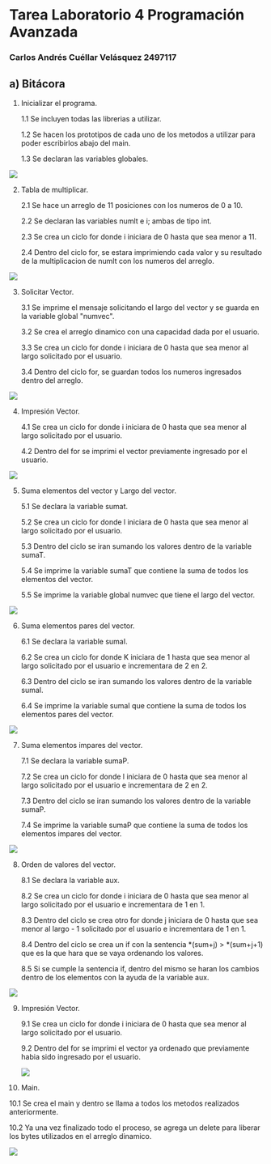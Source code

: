 # Tarea Laboratorio 4 Programación Avanzada

### Carlos Andrés Cuéllar Velásquez 2497117
       
## a) Bitácora


1. Inicializar el programa.

   1.1 Se incluyen todas las librerias a utilizar. 
   
   1.2 Se hacen los prototipos de cada uno de los metodos a utilizar para poder escribirlos abajo del main.
   
   1.3 Se declaran las variables globales. 

 ![](Tarea4Fotos/inicio.png)

 
2. Tabla de multiplicar.

   2.1 Se hace un arreglo de 11 posiciones con los numeros de 0 a 10.
   
   2.2 Se declaran las variables numlt e i; ambas de tipo int.
   
   2.3 Se crea un ciclo for donde i iniciara de 0 hasta que sea menor a 11.
   
   2.4 Dentro del ciclo for, se estara imprimiendo cada valor y su resultado de la multiplicacion de numlt con los numeros del arreglo.

![](Tarea4Fotos/tabla.png)

3. Solicitar Vector.

   3.1 Se imprime el mensaje solicitando el largo del vector y se guarda en la variable global "numvec".
   
   3.2 Se crea el arreglo dinamico con una capacidad dada por el usuario.
   
   3.3 Se crea un ciclo for donde i iniciara de 0 hasta que sea menor al largo solicitado por el usuario.
   
   3.4 Dentro del ciclo for, se guardan todos los numeros ingresados dentro del arreglo.

![](Tarea4Fotos/pedir.png)

4. Impresión Vector.

   4.1 Se crea un ciclo for donde i iniciara de 0 hasta que sea menor al largo solicitado por el usuario.
   
   4.2 Dentro del for se imprimi el vector previamente ingresado por el usuario.
   
![](Tarea4Fotos/mostrar.png)

5. Suma elementos del vector y Largo del vector. 

   5.1 Se declara la variable sumat.
   
   5.2 Se crea un ciclo for donde l iniciara de 0 hasta que sea menor al largo solicitado por el usuario.
   
   5.3 Dentro del ciclo se iran sumando los valores dentro de la variable sumaT.
   
   5.4 Se imprime la variable sumaT que contiene la suma de todos los elementos del vector.
   
   5.5 Se imprime la variable global numvec que tiene el largo del vector.   

![](Tarea4Fotos/suma.png)

6. Suma elementos pares del vector. 

   6.1 Se declara la variable sumaI.
   
   6.2 Se crea un ciclo for donde K iniciara de 1 hasta que sea menor al largo solicitado por el usuario e incrementara de 2 en 2.
   
   6.3 Dentro del ciclo se iran sumando los valores dentro de la variable sumaI.
   
   6.4 Se imprime la variable sumaI que contiene la suma de todos los elementos pares del vector.

![](Tarea4Fotos/sumap.png)

7. Suma elementos impares del vector. 

   7.1 Se declara la variable sumaP.
   
   7.2 Se crea un ciclo for donde l iniciara de 0 hasta que sea menor al largo solicitado por el usuario e incrementara de 2 en 2.
   
   7.3 Dentro del ciclo se iran sumando los valores dentro de la variable sumaP.
   
   7.4 Se imprime la variable sumaP que contiene la suma de todos los elementos impares del vector.

![](Tarea4Fotos/sumai.png)

8. Orden de valores del vector. 

   8.1 Se declara la variable aux.
   
   8.2 Se crea un ciclo for donde i iniciara de 0 hasta que sea menor al largo solicitado por el usuario e incrementara de 1 en 1.
   
   8.3 Dentro del ciclo se crea otro for donde j iniciara de 0 hasta que sea menor al largo - 1 solicitado por el usuario e incrementara de 1 en 1.
   
   8.4 Dentro del ciclo se crea un if con la sentencia *(sum+j) > *(sum+j+1) que es la que hara que se vaya ordenando los valores. 
   
   8.5 Si se cumple la sentencia if, dentro del mismo se haran los cambios dentro de los elementos con la ayuda de la variable aux.

![](Tarea4Fotos/ordenar.png)

9. Impresión Vector.

   9.1 Se crea un ciclo for donde i iniciara de 0 hasta que sea menor al largo solicitado por el usuario.
   
   9.2 Dentro del for se imprimi el vector ya ordenado que  previamente habia sido ingresado por el usuario.
   
   ![](Tarea4Fotos/mostrar2.png)

10. Main.

   10.1 Se crea el main y dentro se llama a todos los metodos realizados anteriormente.
   
   10.2 Ya una vez finalizado todo el proceso, se agrega un delete para liberar los bytes utilizados en el arreglo dinamico. 
   
![](Tarea4Fotos/main.png)
